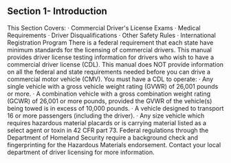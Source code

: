## Section 1- Introduction
This Section Covers:
· Commercial Driver's License Exams
· Medical Requirements
· Driver Disqualifications
· Other Safety Rules
· International Registration Program
There is a federal requirement that each state have minimum standards for the licensing of commercial drivers.
This manual provides driver license testing information for drivers who wish to have a commercial driver license (CDL). This manual does NOT provide information on all the federal and state requirements needed before you can drive a commercial motor vehicle (CMV).
You must have a CDL to operate:
· Any single vehicle with a gross vehicle weight rating (GVWR) of 26,001 pounds or more.
· A combination vehicle with a gross combination weight rating (GCWR) of 26,001 or more pounds, provided the GVWR of the vehicle(s) being towed is in excess of 10,000 pounds.
· A vehicle designed to transport 16 or more passengers (including the driver).
· Any size vehicle which requires hazardous material placards or is carrying material listed as a select agent or toxin in 42 CFR part 73. Federal regulations through the Department of Homeland Security require a background check and fingerprinting for the Hazardous Materials endorsement. Contact your local department of driver licensing for more information.